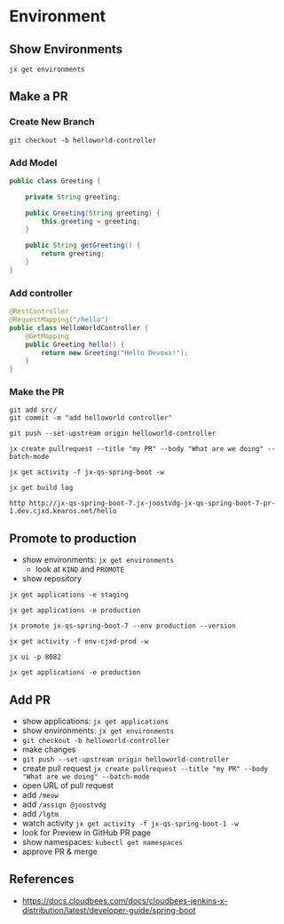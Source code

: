 # Environment

## Show Environments

```
jx get environments
```

## Make a PR

### Create New Branch

```
git checkout -b helloworld-controller
```

### Add Model

```java
public class Greeting {

    private String greeting;

    public Greeting(String greeting) {
        this.greeting = greeting;
    }

    public String getGreeting() {
        return greeting;
    }
}
```

### Add controller

```java
@RestController
@RequestMapping("/hello")
public class HelloWorldController {
    @GetMapping
    public Greeting hello() {
        return new Greeting("Hello Devoxx!");
    }
}
```

### Make the PR

```
git add src/
git commit -m "add helloworld controller"
```

```
git push --set-upstream origin helloworld-controller
```

```
jx create pullrequest --title "my PR" --body "What are we doing" --batch-mode
```

```
jx get activity -f jx-qs-spring-boot -w
```

```
jx get build log
```

```
http http://jx-qs-spring-boot-7.jx-joostvdg-jx-qs-spring-boot-7-pr-1.dev.cjxd.kearos.net/hello
```

## Promote to production

* show environments: `jx get environments`
    * look at `KIND` and `PROMOTE`
* show repository

```
jx get applications -e staging
```

```
jx get applications -e production
```

```
jx promote jx-qs-spring-boot-7 --env production --version 
```

```
jx get activity -f env-cjxd-prod -w
```

```
jx ui -p 8082
```


```
jx get applications -e production
```

## Add PR

* show applications: `jx get applications`
* show environments: `jx get environments`
* `git checkout -b helloworld-controller`
* make changes
* `git push --set-upstream origin helloworld-controller`
* create pull request `jx create pullrequest --title "my PR" --body "What are we doing" --batch-mode`
* open URL of pull request
* add `/meow`
* add `/assign @joostvdg`
* add `/lgtm`
* watch activity `jx get activity -f jx-qs-spring-boot-1 -w`
* look for Preview in GitHub PR page
* show namespaces: `kubectl get namespaces`
* approve PR & merge

## References

* https://docs.cloudbees.com/docs/cloudbees-jenkins-x-distribution/latest/developer-guide/spring-boot